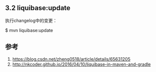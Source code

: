 

## 3.2 liquibase:update

执行changelog中的变更：

$ mvn liquibase:update




## 参考

1. https://blog.csdn.net/zheng0518/article/details/65631205
2. http://nkcoder.github.io/2016/04/10/liquibase-in-maven-and-gradle

